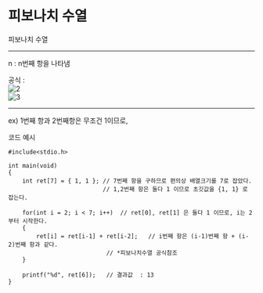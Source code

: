 # 피보나치 수열
피보나치 수열
- - -       
n : n번째 항을 나타냄  

공식 :    
![2](https://wikimedia.org/api/rest_v1/media/math/render/svg/c374ba08c140de90c6cbb4c9b9fcd26e3f99ef56)  
![3](https://wikimedia.org/api/rest_v1/media/math/render/svg/a176d38fc02d945d2966c5a4b8d84e295291ed63)  
- - -

ex) 1번째 항과 2번째항은 무조건 1이므로, 

코드 예시

```
#include<stdio.h>

int main(void)
{
	int ret[7] = { 1, 1 }; // 7번째 항을 구하므로 편의상 배열크기를 7로 잡았다.
						   // 1,2번째 항은 둘다 1 이므로 초깃값을 {1, 1} 로 잡는다.

	for(int i = 2; i < 7; i++)	// ret[0], ret[1] 은 둘다 1 이므로, i는 2부터 시작한다.
	{
		ret[i] = ret[i-1] + ret[i-2];	// i번째 항은 (i-1)번째 항 + (i-2)번째 항과 같다. 
							// *피보나치수열 공식참조
	}

	printf("%d", ret[6]);	// 결과값  : 13
}

```